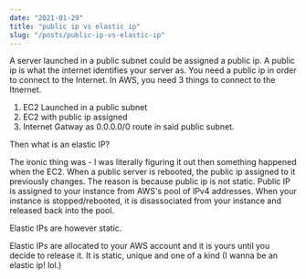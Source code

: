 ```yaml
---
date: "2021-01-29"
title: "public ip vs elastic ip"
slug: "/posts/public-ip-vs-elastic-ip"
---
```


A server launched in a public subnet could be assigned a public ip. A public ip is what the internet identifies your server as. You need a public ip in order to connect to the Internet. In AWS, you need 3 things to connect to the Itnernet.
1) EC2 Launched in a public subnet
2) EC2 with public ip assigned
3) Internet Gatway as 0.0.0.0/0 route in said public subnet.

Then what is an elastic IP?

The ironic thing was - I was literally figuring it out then something happened when the EC2. When a public server is rebooted, the public ip assigned to it previously changes. The reason is because public ip is not static. Public IP is assigned to your instance from AWS's pool of IPv4 addresses. When your instance is stopped/rebooted, it is disassociated from your instance and released back into the pool. 

Elastic IPs are however static.

Elastic IPs are allocated to your AWS account and it is yours until you decide to release it. It is static, unique and one of a kind (I wanna be an elastic ip! lol.)

